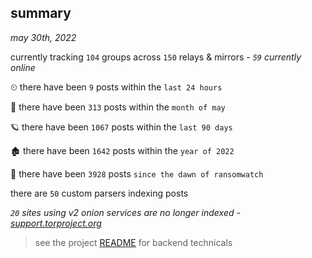 
## summary
_may 30th, 2022_

currently tracking `104` groups across `150` relays & mirrors - _`59` currently online_

⏲ there have been `9` posts within the `last 24 hours`

🦈 there have been `313` posts within the `month of may`

🪐 there have been `1067` posts within the `last 90 days`

🏚 there have been `1642` posts within the `year of 2022`

🦕 there have been `3928` posts `since the dawn of ransomwatch`

there are `50` custom parsers indexing posts

_`20` sites using v2 onion services are no longer indexed - [support.torproject.org](https://support.torproject.org/onionservices/v2-deprecation/)_

> see the project [README](https://github.com/joshhighet/ransomwatch#ransomwatch--) for backend technicals
